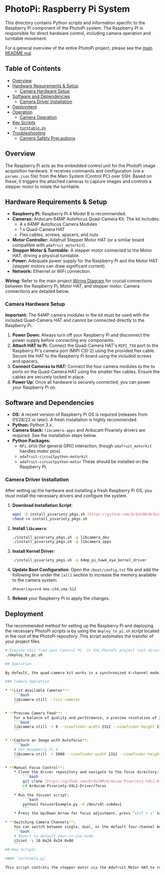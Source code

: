 # PhotoPi: Raspberry Pi System

This directory contains Python scripts and information specific to the Raspberry Pi component of the PhotoPi system. The Raspberry Pi is responsible for direct hardware control, including camera operation and turntable movement.

For a general overview of the entire PhotoPi project, please see the [main README.md](../../README.md).

## Table of Contents

* [Overview](#overview)
* [Hardware Requirements & Setup](#hardware-requirements--setup)
    * [Camera Hardware Setup](#camera-hardware-setup)
* [Software and Dependencies](#software-and-dependencies)
    * [Camera Driver Installation](#camera-driver-installation)
* [Deployment](#deployment)
* [Operation](#operation)
    * [Camera Operation](#camera-operation)
* [Key Scripts](#key-scripts)
    * [`turntable.py`](#turntablepy)
* [Troubleshooting](#troubleshooting)
    * [Camera Safety Precautions](#camera-safety-precautions)

## Overview

The Raspberry Pi acts as the embedded control unit for the PhotoPi image acquisition hardware. It receives commands and configuration (via a `params.json` file) from the Main System (Control PC) over SSH. Based on these, it triggers the attached cameras to capture images and controls a stepper motor to rotate the turntable.

## Hardware Requirements & Setup

* **Raspberry Pi:** Raspberry Pi 4 Model B is recommended.
* **Cameras:** Arducam 64MP Autofocus Quad-Camera Kit. The kit includes:
    * 4 x 64MP Autofocus Camera Modules
    * 1 x Quad-Camera HAT
    * Flex cables, screws, spacers, and nuts
* **Motor Controller:** Adafruit Stepper Motor HAT (or a similar board compatible with `adafruit_motorkit`).
* **Stepper Motor & Turntable:** A stepper motor connected to the Motor HAT, driving a physical turntable.
* **Power:** Adequate power supply for the Raspberry Pi and the Motor HAT (stepper motors can draw significant current).
* **Network:** Ethernet or WiFi connection.

**Wiring:** Refer to the main project [Wiring Diagram](../../README.md#wiring-diagram) for crucial connections between the Raspberry Pi, Motor HAT, and stepper motor. Camera connections are detailed below.

### Camera Hardware Setup

**Important:** The 64MP camera modules in the kit must be used with the included Quad-Camera HAT and cannot be connected directly to the Raspberry Pi.

1.  **Power Down:** Always turn off your Raspberry Pi and disconnect the power supply before connecting any components.
2.  **Attach HAT to Pi:** Connect the Quad-Camera HAT's `MIPI_TXO` port to the Raspberry Pi's camera port (MIPI CSI-2) using the provided flex cable. Secure the HAT to the Raspberry Pi board using the included screws and spacers.
3.  **Connect Cameras to HAT:** Connect the four camera modules to the `Rx` ports on the Quad-Camera HAT using the smaller flex cables. Ensure the cables are securely locked in place.
4.  **Power Up:** Once all hardware is securely connected, you can power your Raspberry Pi on.

## Software and Dependencies

* **OS:** A recent version of Raspberry Pi OS is required (releases from 01/28/22 or later). A fresh installation is highly recommended.
* **Python:** Python 3.x.
* **Camera Stack:** `libcamera-apps` and Arducam Pivariety drivers are required. See the installation steps below.
* **Python Packages:**
    * `RPi.GPIO` (for general GPIO interaction, though `adafruit_motorkit` handles motor pins).
    * `adafruit-circuitpython-motorkit`
    * `adafruit-circuitpython-motor`
    These should be installed on the Raspberry Pi.

### Camera Driver Installation

After setting up the hardware and installing a fresh Raspberry Pi OS, you must install the necessary drivers and configure the system.

1.  **Download Installation Script**:
    ```bash
    wget -O install_pivariety_pkgs.sh [https://github.com/ArduCAM/Arducam-Pivariety-V4L2-Driver/releases/download/install_script/install_pivariety_pkgs.sh](https://github.com/ArduCAM/Arducam-Pivariety-V4L2-Driver/releases/download/install_script/install_pivariety_pkgs.sh)
    chmod +x install_pivariety_pkgs.sh
    ```
2.  **Install `libcamera`**:
    ```bash
    ./install_pivariety_pkgs.sh -p libcamera_dev
    ./install_pivariety_pkgs.sh -p libcamera_apps
    ```
3.  **Install Kernel Driver**:
    ```bash
    ./install_pivariety_pkgs.sh -p 64mp_pi_hawk_eye_kernel_driver
    ```
4.  **Update Boot Configuration**:
    Open the `/boot/config.txt` file and add the following line under the `[all]` section to increase the memory available to the camera system:
    ```
    dtoverlay=vc4-kms-v3d,cma-512
    ```
5.  **Reboot** your Raspberry Pi to apply the changes.

## Deployment

The recommended method for setting up the Raspberry Pi and deploying the necessary PhotoPi scripts is by using the `deploy_to_pi.sh` script located in the root of the PhotoPi repository. This script automates the transfer of your project files.

```bash
# Execute this from your Control PC, in the PhotoPi project root directory:
./deploy_to_pi.sh

## Operation

By default, the quad-camera kit works in a synchronized 4-channel mode, and the Raspberry Pi recognizes the whole kit as one camera. Any manual focus or camera control adjustments (exposure/gain/white balance/etc.) will also be applied to all 4 cameras at the same time.

### Camera Operation

* **List Available Cameras**:
    ```bash
    libcamera-still --list-cameras
    ```

* **Preview Camera Feed**:
    For a balance of quality and performance, a preview resolution of 2312x1736 is recommended.
    ```bash
    libcamera-still -t 0 --viewfinder-width 2312 --viewfinder-height 1736
    ```

* **Capture an Image with Autofocus**:
    ```bash
    # For Raspberry Pi 4
    libcamera-still -t 5000 --viewfinder-width 2312 --viewfinder-height 1736 -o pi_hawk_eye.jpg --autofocus
    ```

* **Manual Focus Control**:
    * Clone the driver repository and navigate to the focus directory:
        ```bash
        git clone [https://github.com/ArduCAM/Arducam-Pivariety-V4L2-Driver.git](https://github.com/ArduCAM/Arducam-Pivariety-V4L2-Driver.git)
        cd Arducam-Pivariety-V4L2-Driver/focus
        ```
    * Run the focuser script:
        ```bash
        python3 FocuserExample.py -d /dev/v4l-subdev1
        ```
    * Press the Up/Down Arrow for focus adjustment, press "ctrl + c" to save, or "r" to reset. You can change the step size with the `--focus-step [number]` argument. The default step is 50, and the range is 1-1023.

* **Switching Camera Channels**:
    You can switch between single, dual, or the default four-channel modes using `i2cset` commands.
    ```bash
    # Revert to default four-in-one mode
    i2cset -y 10 0x24 0x24 0x00
    ```
## Key Scripts

#### `turntable.py`

This script controls the stepper motor via the Adafruit Motor HAT to rotate the turntable.